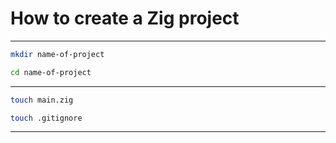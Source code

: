 # How to create a Zig project
_______________________________________________________________________________

```sh
mkdir name-of-project
```

```sh
cd name-of-project
```
_______________________________________________________________________________

```sh
touch main.zig
```

```sh
touch .gitignore
```
_______________________________________________________________________________
